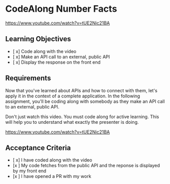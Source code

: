 # CodeAlong Number Facts

https://www.youtube.com/watch?v=tUE2Nic21BA

## Learning Objectives

- [ x] Code along with the video
- [ x] Make an API call to an external, public API
- [ x] Display the response on the front end

## Requirements

Now that you've learned about APIs and how to connect with them, let's apply it in the context of a complete application.
In the following assignment, you'll be coding along with somebody as they make an API call to an external, public API.

Don't just watch this video. You must code along for active learning. This will help you to understand what exactly the presenter is doing.

https://www.youtube.com/watch?v=tUE2Nic21BA

## Acceptance Criteria

- [ x] I have coded along with the video
- [x ] My code fetches from the public API and the reponse is displayed by my front end
- [x ] I have opened a PR with my work
